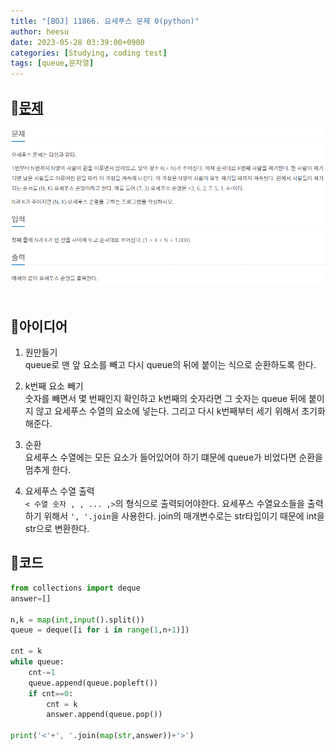 ```yaml
---
title: "[BOJ] 11866. 요세푸스 문제 0(python)"
author: heesu
date: 2023-05-28 03:39:00+0900
categories: [Studying, coding test]
tags: [queue,문자열]
---
```

## 📌[문제](https://www.acmicpc.net/problem/11866)
![Alt text](https://raw.githubusercontent.com/skagmltn7/practice_coding_test/951a3233d22dab2a81092ee105625886c9e14ec4/BOJ/img/problem_11866.PNG)
<br><br>

## 💪아이디어<br>

1. 원만들기<br>
queue로 맨 앞 요소를 빼고 다시 queue의 뒤에 붙이는 식으로 순환하도록 한다.<br>

2. k번째 요소 빼기<br>
숫자를 빼면서 몇 번째인지 확인하고 k번째의 숫자라면 그 숫자는 queue 뒤에 붙이지 않고 요세푸스 수열의 요소에 넣는다. 그리고 다시 k번째부터 세기 위해서 초기화해준다. <br>

3. 순환<br>
요세푸스 수열에는 모든 요소가 들어있어야 하기 떄문에 queue가 비었다면 순환을 멈추게 한다.<br>

4. 요세푸스 수열 출력<br>
`< 수열 숫자 , , ... ,>`의 형식으로 출력되어야한다. 요세푸스 수열요소들을 출력하기 위해서 `', '.join`을 사용한다. join의 매개변수로는 str타입이기 때문에 int을 str으로 변환한다.<br>

## 🥂코드

```python
from collections import deque
answer=[]

n,k = map(int,input().split())
queue = deque([i for i in range(1,n+1)])

cnt = k
while queue:
    cnt-=1
    queue.append(queue.popleft())
    if cnt==0: 
        cnt = k
        answer.append(queue.pop())

print('<'+', '.join(map(str,answer))+'>')
```